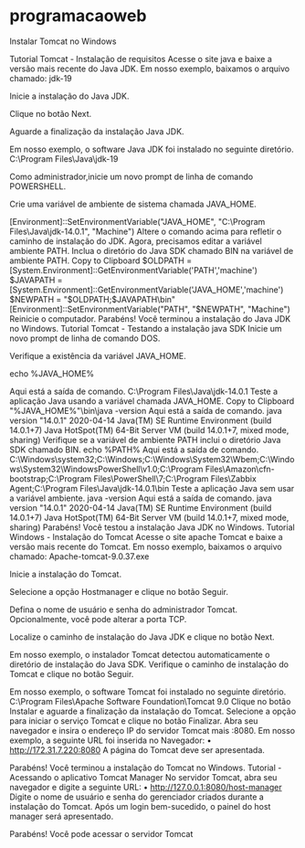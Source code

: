# programacaoweb

Instalar Tomcat no Windows

Tutorial Tomcat - Instalação de requisitos
Acesse o site java e baixe a versão mais recente do Java JDK.
Em nosso exemplo, baixamos o arquivo chamado: jdk-19

Inicie a instalação do Java JDK.

Clique no botão Next.

Aguarde a finalização da instalação Java JDK.

Em nosso exemplo, o software Java JDK foi instalado no seguinte diretório.
C:\Program Files\Java\jdk-19

Como administrador,inicie um novo prompt de linha de comando POWERSHELL.

Crie uma variável de ambiente de sistema chamada JAVA_HOME.

[Environment]::SetEnvironmentVariable("JAVA_HOME", "C:\Program Files\Java\jdk-14.0.1", "Machine")
Altere o comando acima para refletir o caminho de instalação do JDK.
Agora, precisamos editar a variável ambiente PATH.
Inclua o diretório do Java SDK chamado BIN na variável de ambiente PATH.
Copy to Clipboard
$OLDPATH = [System.Environment]::GetEnvironmentVariable('PATH','machine')
$JAVAPATH = [System.Environment]::GetEnvironmentVariable('JAVA_HOME','machine')
$NEWPATH = "$OLDPATH;$JAVAPATH\bin"
[Environment]::SetEnvironmentVariable("PATH", "$NEWPATH", "Machine")
Reinicie o computador.
Parabéns! Você terminou a instalação do Java JDK no Windows.
Tutorial Tomcat - Testando a instalação java SDK
Inicie um novo prompt de linha de comando DOS.

Verifique a existência da variável JAVA_HOME.

echo %JAVA_HOME%

Aqui está a saída de comando.
C:\Program Files\Java\jdk-14.0.1
Teste a aplicação Java usando a variável chamada JAVA_HOME.
Copy to Clipboard
"%JAVA_HOME%"\bin\java -version
Aqui está a saída de comando.
java version "14.0.1" 2020-04-14
Java(TM) SE Runtime Environment (build 14.0.1+7)
Java HotSpot(TM) 64-Bit Server VM (build 14.0.1+7, mixed mode, sharing)
Verifique se a variável de ambiente PATH inclui o diretório Java SDK chamado BIN.
echo %PATH%
Aqui está a saída de comando.
C:\Windows\system32;C:\Windows;C:\Windows\System32\Wbem;C:\Windows\System32\WindowsPowerShell\v1.0\;C:\Program Files\Amazon\cfn-bootstrap\;C:\Program Files\PowerShell\7\;C:\Program Files\Zabbix Agent\;C:\Program Files\Java\jdk-14.0.1\bin
Teste a aplicação Java sem usar a variável ambiente.
java -version
Aqui está a saída de comando.
java version "14.0.1" 2020-04-14
Java(TM) SE Runtime Environment (build 14.0.1+7)
Java HotSpot(TM) 64-Bit Server VM (build 14.0.1+7, mixed mode, sharing)
Parabéns! Você testou a instalação Java JDK no Windows.
Tutorial Windows - Instalação do Tomcat
Acesse o site apache Tomcat e baixe a versão mais recente do Tomcat.
Em nosso exemplo, baixamos o arquivo chamado: Apache-tomcat-9.0.37.exe

Inicie a instalação do Tomcat.

Selecione a opção Hostmanager e clique no botão Seguir.

Defina o nome de usuário e senha do administrador Tomcat.
Opcionalmente, você pode alterar a porta TCP.

Localize o caminho de instalação do Java JDK e clique no botão Next.

Em nosso exemplo, o instalador Tomcat detectou automaticamente o diretório de instalação do Java SDK.
Verifique o caminho de instalação do Tomcat e clique no botão Seguir.

Em nosso exemplo, o software Tomcat foi instalado no seguinte diretório.
C:\Program Files\Apache Software Foundation\Tomcat 9.0
Clique no botão Instalar e aguarde a finalização da instalação do Tomcat.
Selecione a opção para iniciar o serviço Tomcat e clique no botão Finalizar.
Abra seu navegador e insira o endereço IP do servidor Tomcat mais :8080.
Em nosso exemplo, a seguinte URL foi inserida no Navegador:
• http://172.31.7.220:8080
A página do Tomcat deve ser apresentada.

Parabéns! Você terminou a instalação do Tomcat no Windows.
Tutorial - Acessando o aplicativo Tomcat Manager
No servidor Tomcat, abra seu navegador e digite a seguinte URL:
• http://127.0.0.1:8080/host-manager
Digite o nome de usuário e senha do gerenciador criados durante a instalação do Tomcat.
Após um login bem-sucedido, o painel do host manager será apresentado.

Parabéns! Você pode acessar o servidor Tomcat
